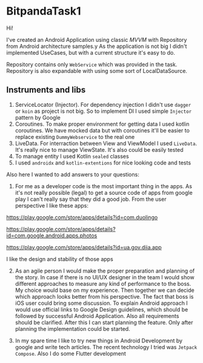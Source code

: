 # BitpandaTask1

Hi!

I've created an Android Application using classic *MVVM* with Repository from Android architecture samples.y
As the application is not big I didn't implemented UseCases, but with a current structure it's easy to do.

Repository contains only `WebService` which was provided in the task. Repository is also expandable with using some sort of LocalDataSource.

## Instruments and libs
1. ServiceLocator (Injector). For dependency injection I didn't use `dagger` or `koin` as project is not big. 
So to implement DI I used simple `Injector` pattern by Google
2. Coroutines. To make proper environment for getting data I used kotlin coroutines. We have mocked data but with coroutines it'll be 
easier to replace existing `DummyWebservice` to the real one
3. LiveData. For interraction between View and ViewModel I used `LiveData`. It's really nice to manage ViewState. It's also could be easily tested
4. To manage entity I used Kotlin `sealed` classes
5. I used `androidx` and `kotlin-extentions` for nice looking code and tests

Also here I wanted to add answers to your questions:
1. For me as a developer code is the most important thing in the apps. As it's not really possible (legal) to get a source code of apps from google play 
I can't really say that they did a good job. From the user perspective I like these apps:

https://play.google.com/store/apps/details?id=com.duolingo

https://play.google.com/store/apps/details?id=com.google.android.apps.photos

https://play.google.com/store/apps/details?id=ua.gov.diia.app

I like the design and stability of those apps

2. As an agile person I would make the proper preparation and planning of the story. In case if there is no UI/UX designer in the team
I would show different approaches to measure any kind of performance to the boss. My choice would base on my experience.
Then together we can decide which approach looks better from his perspective. The fact that boss is iOS user could bring some discussion. 
To explain Android approach I would use official links to Google Design guidelines, which should be followed by successful Android Application.
Also all requirements should be clarified. After this I can start planning the feature. Only after planning the implementation could be started.

3. In my spare time I like to try new things in Android Development by google and write tech articles. The recent technology I tried was `Jetpack Compose`. 
Also I do some Flutter development
